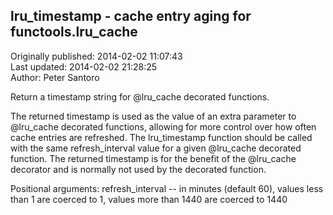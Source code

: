 ## lru_timestamp - cache entry aging for functools.lru_cache  
Originally published: 2014-02-02 11:07:43  
Last updated: 2014-02-02 21:28:25  
Author: Peter Santoro  
  
Return a timestamp string for @lru_cache decorated functions.

The returned timestamp is used as the value of an extra parameter
to @lru_cache decorated functions, allowing for more control over
how often cache entries are refreshed. The lru_timestamp function
should be called with the same refresh_interval value for a given
@lru_cache decorated function.  The returned timestamp is for the
benefit of the @lru_cache decorator and is normally not used by
the decorated function.

Positional arguments:
refresh_interval -- in minutes (default 60), values less than 1
                    are coerced to 1, values more than 1440 are
                    coerced to 1440